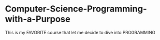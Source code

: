 # Computer-Science-Programming-with-a-Purpose
This is my FAVORITE course that let me decide to dive into PROGRAMMING
